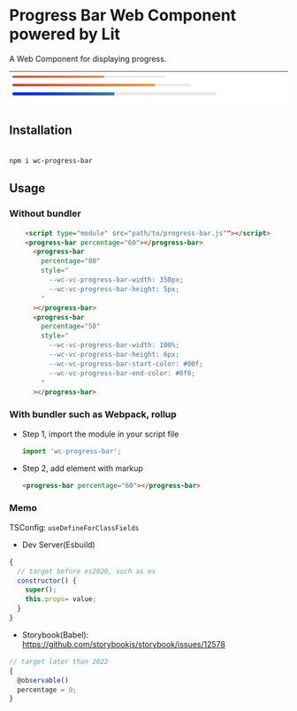 # Progress Bar Web Component powered by Lit

A Web Component for displaying progress.

![Preview](./preview.png)

## Installation

```bash

npm i wc-progress-bar

```

## Usage

### Without bundler

```html
    <script type="module" src="path/to/progress-bar.js""></script>
    <progress-bar percentage="60"></progress-bar>
      <progress-bar
        percentage="80"
        style="
          --wc-vc-progress-bar-width: 350px;
          --wc-vc-progress-bar-height: 5px;
        "
      ></progress-bar>
      <progress-bar
        percentage="50"
        style="
          --wc-vc-progress-bar-width: 100%;
          --wc-vc-progress-bar-height: 6px;
          --wc-vc-progress-bar-start-color: #00f;
          --wc-vc-progress-bar-end-color: #0f0;
        "
      ></progress-bar>

```

### With bundler such as Webpack, rollup

- Step 1, import the module in your script file

  ```js
  import 'wc-progress-bar';
  ```

- Step 2, add element with markup

  ```html
  <progress-bar percentage="60"></progress-bar>
  ```

### Memo

TSConfig: `useDefineForClassFields`

- Dev Server(Esbuild)

```js
{
  // target before es2020, such as es
  constructor() {
    super();
    this.props= value;
  }
}

```

- Storybook(Babel): https://github.com/storybookjs/storybook/issues/12578

```js
// target later than 2022
{
  @observable()
  percentage = 0;
}
```
